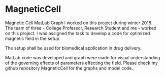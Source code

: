# MagneticCell
Magnetic Cell MatLab Graph 
I worked on this project during winter 2018.
The team of three - College Professor, Research Student and me - worked on this project.
I was assigned the task to develop a code for optimized magnetic field in the setup.

The setup shall be used for biomedical application in drug delivery.

MatLab code was developed and graph were made for visual understanding of the governing effects of parameters effecting the field.
Please check my github repository MagneticCell for the graphs and model code.

